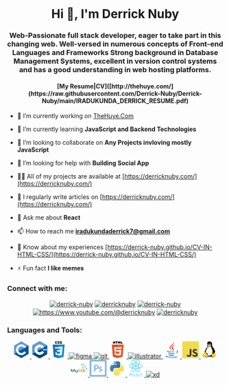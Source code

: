 <h1 align="center">Hi 👋, I'm Derrick Nuby</h1>
<h3 align="center">Web-Passionate full stack developer, eager to take part in this changing web. Well-versed in numerous concepts of Front-end Languages and Frameworks Strong background in Database Management Systems, excellent in version control systems and has a good understanding in web hosting platforms.</h3>

<h4 align="center">[My Resume|CV]([http://thehuye.com/](https://raw.githubusercontent.com/Derrick-Nuby/Derrick-Nuby/main/IRADUKUNDA_DERRICK_RESUME.pdf)</h4>

- 🔭 I’m currently working on [TheHuye.Com](http://thehuye.com/)

- 🌱 I’m currently learning **JavaScript and Backend Technologies**

- 👯 I’m looking to collaborate on **Any Projects invloving mostly JavaScript**

- 🤝 I’m looking for help with **Building Social App**

- 👨‍💻 All of my projects are available at [https://derricknuby.com/](https://derricknuby.com/)

- 📝 I regularly write articles on [https://derricknuby.com/](https://derricknuby.com/)

- 💬 Ask me about **React**

- 📫 How to reach me **iradukundaderrick7@gmail.com**

- 📄 Know about my experiences [https://derrick-nuby.github.io/CV-IN-HTML-CSS/](https://derrick-nuby.github.io/CV-IN-HTML-CSS/)

- ⚡ Fun fact **I like memes**

<h3 align="left">Connect with me:</h3>
<p align="center">
<a href="https://codepen.io/derrick-nuby" target="blank"><img align="center" src="https://raw.githubusercontent.com/rahuldkjain/github-profile-readme-generator/master/src/images/icons/Social/codepen.svg" alt="derrick-nuby" height="30" width="40" /></a>
<a href="https://twitter.com/derricknuby" target="blank"><img align="center" src="https://raw.githubusercontent.com/rahuldkjain/github-profile-readme-generator/master/src/images/icons/Social/twitter.svg" alt="derricknuby" height="30" width="40" /></a>
<a href="https://linkedin.com/in/derrick-nuby" target="blank"><img align="center" src="https://raw.githubusercontent.com/rahuldkjain/github-profile-readme-generator/master/src/images/icons/Social/linked-in-alt.svg" alt="derrick-nuby" height="30" width="40" /></a>
<a href="https://www.youtube.com/c/https://www.youtube.com/@derricknuby" target="blank"><img align="center" src="https://raw.githubusercontent.com/rahuldkjain/github-profile-readme-generator/master/src/images/icons/Social/youtube.svg" alt="https://www.youtube.com/@derricknuby" height="30" width="40" /></a>
<a href="https://www.hackerrank.com/derricknuby" target="blank"><img align="center" src="https://raw.githubusercontent.com/rahuldkjain/github-profile-readme-generator/master/src/images/icons/Social/hackerrank.svg" alt="derricknuby" height="30" width="40" /></a>
</p>

<h3 align="left">Languages and Tools:</h3>
<p align="center"> <a href="https://www.cprogramming.com/" target="_blank" rel="noreferrer"> <img src="https://raw.githubusercontent.com/devicons/devicon/master/icons/c/c-original.svg" alt="c" width="40" height="40"/> </a> <a href="https://www.w3schools.com/cpp/" target="_blank" rel="noreferrer"> <img src="https://raw.githubusercontent.com/devicons/devicon/master/icons/cplusplus/cplusplus-original.svg" alt="cplusplus" width="40" height="40"/> </a> <a href="https://www.w3schools.com/css/" target="_blank" rel="noreferrer"> <img src="https://raw.githubusercontent.com/devicons/devicon/master/icons/css3/css3-original-wordmark.svg" alt="css3" width="40" height="40"/> </a> <a href="https://www.figma.com/" target="_blank" rel="noreferrer"> <img src="https://www.vectorlogo.zone/logos/figma/figma-icon.svg" alt="figma" width="40" height="40"/> </a> <a href="https://git-scm.com/" target="_blank" rel="noreferrer"> <img src="https://www.vectorlogo.zone/logos/git-scm/git-scm-icon.svg" alt="git" width="40" height="40"/> </a> <a href="https://www.w3.org/html/" target="_blank" rel="noreferrer"> <img src="https://raw.githubusercontent.com/devicons/devicon/master/icons/html5/html5-original-wordmark.svg" alt="html5" width="40" height="40"/> </a> <a href="https://www.adobe.com/in/products/illustrator.html" target="_blank" rel="noreferrer"> <img src="https://www.vectorlogo.zone/logos/adobe_illustrator/adobe_illustrator-icon.svg" alt="illustrator" width="40" height="40"/> </a> <a href="https://www.java.com" target="_blank" rel="noreferrer"> <img src="https://raw.githubusercontent.com/devicons/devicon/master/icons/java/java-original.svg" alt="java" width="40" height="40"/> </a> <a href="https://developer.mozilla.org/en-US/docs/Web/JavaScript" target="_blank" rel="noreferrer"> <img src="https://raw.githubusercontent.com/devicons/devicon/master/icons/javascript/javascript-original.svg" alt="javascript" width="40" height="40"/> </a> <a href="https://www.linux.org/" target="_blank" rel="noreferrer"> <img src="https://raw.githubusercontent.com/devicons/devicon/master/icons/linux/linux-original.svg" alt="linux" width="40" height="40"/> </a> <a href="https://www.mysql.com/" target="_blank" rel="noreferrer"> <img src="https://raw.githubusercontent.com/devicons/devicon/master/icons/mysql/mysql-original-wordmark.svg" alt="mysql" width="40" height="40"/> </a> <a href="https://www.photoshop.com/en" target="_blank" rel="noreferrer"> <img src="https://raw.githubusercontent.com/devicons/devicon/master/icons/photoshop/photoshop-line.svg" alt="photoshop" width="40" height="40"/> </a> <a href="https://www.python.org" target="_blank" rel="noreferrer"> <img src="https://raw.githubusercontent.com/devicons/devicon/master/icons/python/python-original.svg" alt="python" width="40" height="40"/> </a> <a href="https://reactjs.org/" target="_blank" rel="noreferrer"> <img src="https://raw.githubusercontent.com/devicons/devicon/master/icons/react/react-original-wordmark.svg" alt="react" width="40" height="40"/> </a> <a href="https://www.adobe.com/products/xd.html" target="_blank" rel="noreferrer"> <img src="https://cdn.worldvectorlogo.com/logos/adobe-xd.svg" alt="xd" width="40" height="40"/> </a> </p>

